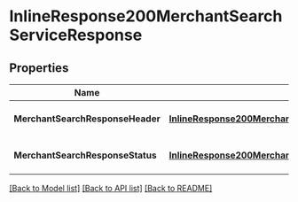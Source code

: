 # InlineResponse200MerchantSearchServiceResponse

## Properties
Name | Type | Description | Notes
------------ | ------------- | ------------- | -------------
**MerchantSearchResponseHeader** | [**InlineResponse200MerchantSearchServiceResponseMerchantSearchResponseHeader**](inline_response_200_merchantSearchServiceResponse_merchantSearchResponseHeader.md) |  | [optional] [default to null]
**MerchantSearchResponseStatus** | [**InlineResponse200MerchantSearchServiceResponseMerchantSearchResponseStatus**](inline_response_200_merchantSearchServiceResponse_merchantSearchResponseStatus.md) |  | [optional] [default to null]

[[Back to Model list]](../README.md#documentation-for-models) [[Back to API list]](../README.md#documentation-for-api-endpoints) [[Back to README]](../README.md)



